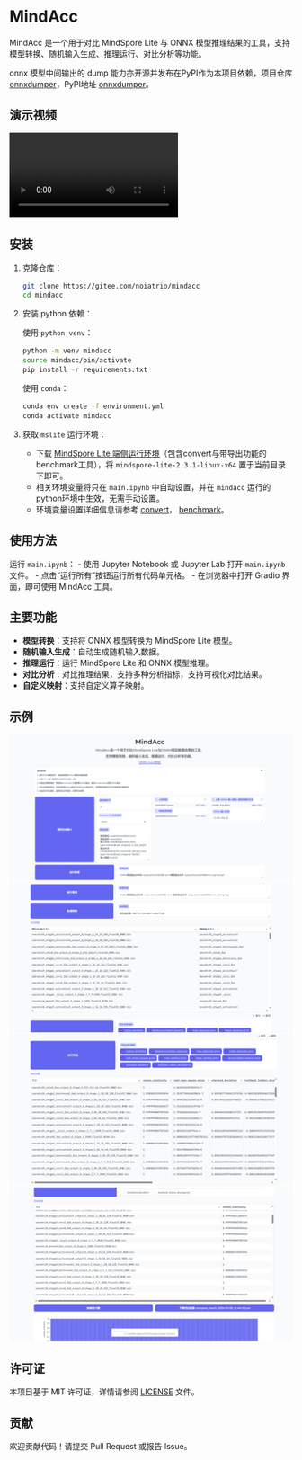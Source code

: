 # MindAcc

MindAcc 是一个用于对比 MindSpore Lite 与 ONNX 模型推理结果的工具，支持模型转换、随机输入生成、推理运行、对比分析等功能。

onnx 模型中间输出的 dump 能力亦开源并发布在PyPI作为本项目依赖，项目仓库 [onnxdumper](https://gitee.com/noiatrio/onnxdumper)，PyPI地址 [onnxdumper](https://pypi.org/project/onnxdumper/)。

## 演示视频
![vedio.mp4](https://gitee.com/noiatrio/mindacc/blob/master/README.assets/vedio.mp4)

## 安装

1. 克隆仓库：
    ```sh
    git clone https://gitee.com/noiatrio/mindacc
    cd mindacc
    ```

2. 安装 python 依赖：

    使用 `python venv`：
    ```sh
    python -m venv mindacc
    source mindacc/bin/activate
    pip install -r requirements.txt
    ```

    使用 `conda`：
    ```sh
    conda env create -f environment.yml
    conda activate mindacc
    ```

3. 获取 `mslite` 运行环境：

    - 下载 [MindSpore Lite 端侧运行环境](https://www.mindspore.cn/lite/docs/zh-CN/master/use/downloads.html)（包含convert与带导出功能的benchmark工具），将 `mindspore-lite-2.3.1-linux-x64` 置于当前目录下即可。
    - 相关环境变量将只在 `main.ipynb` 中自动设置，并在 `mindacc` 运行的python环境中生效，无需手动设置。
    - 环境变量设置详细信息请参考 [convert](https://www.mindspore.cn/lite/docs/zh-CN/master/train/converter_train.html)， [benchmark](https://www.mindspore.cn/lite/docs/zh-CN/master/tools/benchmark_tool.html#dump功能)。

## 使用方法
运行 `main.ipynb`：
    - 使用 Jupyter Notebook 或 Jupyter Lab 打开 `main.ipynb` 文件。
    - 点击“运行所有”按钮运行所有代码单元格。
    - 在浏览器中打开 Gradio 界面，即可使用 MindAcc 工具。

## 主要功能

- **模型转换**：支持将 ONNX 模型转换为 MindSpore Lite 模型。
- **随机输入生成**：自动生成随机输入数据。
- **推理运行**：运行 MindSpore Lite 和 ONNX 模型推理。
- **对比分析**：对比推理结果，支持多种分析指标，支持可视化对比结果。
- **自定义映射**：支持自定义算子映射。

## 示例
![img1](README.assets/image1.png)
![img2](README.assets/image2.png)
![img3](README.assets/image3.png)
![img4](README.assets/image4.png)

## 许可证

本项目基于 MIT 许可证，详情请参阅 [LICENSE](LICENSE) 文件。

## 贡献

欢迎贡献代码！请提交 Pull Request 或报告 Issue。
